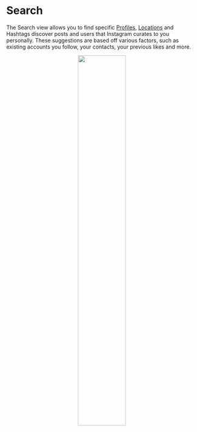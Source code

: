 # Search

The Search view allows you to find specific [Profiles](/views/profile.md), [Locations](/views/locations.md) and Hashtags discover posts and users that Instagram curates to you personally. These suggestions are based off various factors, such as existing accounts you follow, your contacts, your previous likes and more.

<p style="text-align: center; margin-top: 1em;"><img src="/views/assets/seach.png" width="50%" height="50%" /></p>

